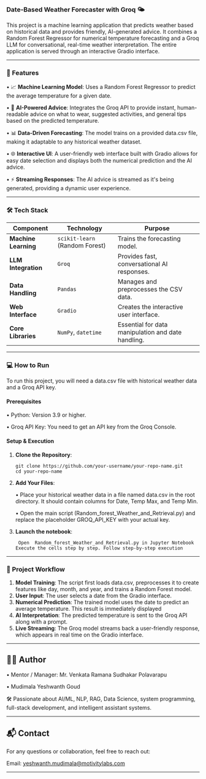 ### Date-Based Weather Forecaster with Groq 🌤️
This project is a machine learning application that predicts weather based on historical data and provides friendly, AI-generated advice. It combines a Random Forest Regressor for numerical temperature forecasting and a Groq LLM for conversational, real-time weather interpretation. The entire application is served through an interactive Gradio interface.

---

### 🚀 Features
• 📈 **Machine Learning Model**: Uses a Random Forest Regressor to predict the average temperature for a given date.

• 🤖 **AI-Powered Advice**: Integrates the Groq API to provide instant, human-readable advice on what to wear, suggested activities, and general tips based on the predicted temperature.

• 📊 **Data-Driven Forecasting**: The model trains on a provided data.csv file, making it adaptable to any historical weather dataset.

• 🌐 **Interactive UI**: A user-friendly web interface built with Gradio allows for easy date selection and displays both the numerical prediction and the AI advice.

• ⚡ **Streaming Responses**: The AI advice is streamed as it's being generated, providing a dynamic user experience.

---
### 🛠️ Tech Stack

|          Component   |                 Technology     |                      Purpose                       |
| -------------------- | ------------------------------ | ---------------------------------------------------|
| **Machine Learning** | `scikit-learn` (Random Forest) | Trains the forecasting model.                      |
| **LLM Integration**  | `Groq`                         | Provides fast, conversational AI responses.        |
| **Data Handling**    | `Pandas`                       | Manages and preprocesses the CSV data.             |
| **Web Interface**    | `Gradio`                       | Creates the interactive user interface.            | 
| **Core Libraries**   | `NumPy`, `datetime`            | Essential for data manipulation and date handling. |

---
### 💻 How to Run
To run this project, you will need a data.csv file with historical weather data and a Groq API key.

#### Prerequisites
• Python: Version 3.9 or higher.

• Groq API Key: You need to get an API key from the Groq Console.

#### Setup & Execution

1. **Clone the Repository**:
   ```
   git clone https://github.com/your-username/your-repo-name.git
   cd your-repo-name
   ```

2. **Add Your Files**:
   
     • Place your historical weather data in a file named data.csv in the root directory. It should contain columns for Date, Temp Max, and Temp Min.

     • Open the main script (Random_forest_Weather_and_Retrieval.py) and replace the placeholder GROQ_API_KEY with your actual key.

3. **Launch the notebook**:
   ```
    Open  Random_forest_Weather_and_Retrieval.py in Jupyter Notebook Execute the cells step by step. Follow step-by-step execution
   ```

---

### 📄 Project Workflow
1. **Model Training**: The script first loads data.csv, preprocesses it to create features like day, month, and year, and trains a Random Forest model.
2. **User Input**: The user selects a date from the Gradio interface.
3. **Numerical Prediction**: The trained model uses the date to predict an average temperature. This result is immediately displayed
4. **AI Interpretation**: The predicted temperature is sent to the Groq API along with a prompt.
5. **Live Streaming**: The Groq model streams back a user-friendly response, which appears in real time on the Gradio interface.
   
---

## 🙋‍♂️ Author

• Mentor / Manager: Mr. Venkata Ramana Sudhakar Polavarapu

• Mudimala Yeshwanth Goud

 🛠️ Passionate about AI/ML, NLP, RAG, Data Science, system programming, full-stack development, and intelligent assistant systems.

---

## 📬 Contact
For any questions or collaboration, feel free to reach out:

Email: yeshwanth.mudimala@motivitylabs.com

---
